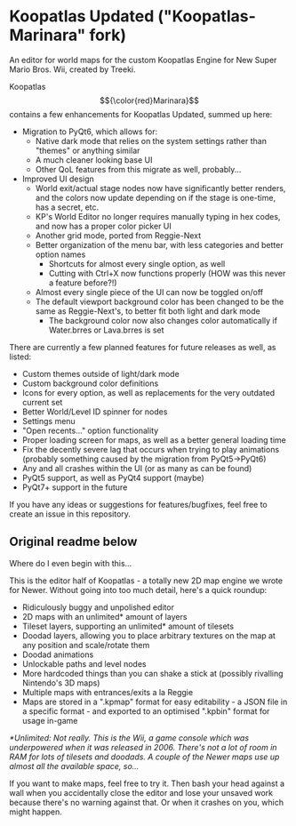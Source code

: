 # Koopatlas Updated ("Koopatlas-Marinara" fork)

An editor for world maps for the custom Koopatlas Engine for New Super Mario Bros. Wii, created by Treeki.

Koopatlas $${\color{red}Marinara}$$ contains a few enhancements for Koopatlas Updated, summed up here:
- Migration to PyQt6, which allows for:
  - Native dark mode that relies on the system settings rather than "themes" or anything similar
  - A much cleaner looking base UI
  - Other QoL features from this migrate as well, probably...
- Improved UI design
  - World exit/actual stage nodes now have significantly better renders, and the colors now update depending on if the stage is one-time, has a secret, etc.
  - KP's World Editor no longer requires manually typing in hex codes, and now has a proper color picker UI
  - Another grid mode, ported from Reggie-Next
  - Better organization of the menu bar, with less categories and better option names
    - Shortcuts for almost every single option, as well
    - Cutting with Ctrl+X now functions properly (HOW was this never a feature before?!)
  - Almost every single piece of the UI can now be toggled on/off
  - The default viewport background color has been changed to be the same as Reggie-Next's, to better fit both light and dark mode
    - The background color now also changes color automatically if Water.brres or Lava.brres is set

There are currently a few planned features for future releases as well, as listed:
- Custom themes outside of light/dark mode
- Custom background color definitions
- Icons for every option, as well as replacements for the very outdated current set
- Better World/Level ID spinner for nodes
- Settings menu
- "Open recents..." option functionality
- Proper loading screen for maps, as well as a better general loading time
- Fix the decently severe lag that occurs when trying to play animations (probably something caused by the migration from PyQt5->PyQt6)
- Any and all crashes within the UI (or as many as can be found)
- PyQt5 support, as well as PyQt4 support (maybe)
- PyQt7+ support in the future

If you have any ideas or suggestions for features/bugfixes, feel free to create an issue in this repository.

## Original readme below

Where do I even begin with this...

This is the editor half of Koopatlas - a totally new 2D map engine we wrote
for Newer. Without going into too much detail, here's a quick roundup:

- Ridiculously buggy and unpolished editor
- 2D maps with an unlimited* amount of layers
- Tileset layers, supporting an unlimited* amount of tilesets
- Doodad layers, allowing you to place arbitrary textures on the map at any
  position and scale/rotate them
- Doodad animations
- Unlockable paths and level nodes
- More hardcoded things than you can shake a stick at (possibly rivalling
  Nintendo's 3D maps)
- Multiple maps with entrances/exits a la Reggie
- Maps are stored in a ".kpmap" format for easy editability - a JSON file in a
  specific format - and exported to an optimised ".kpbin" format for usage
  in-game

*\*Unlimited: Not really. This is the Wii, a game console which was
underpowered when it was released in 2006. There's not a lot of room in RAM
for lots of tilesets and doodads. A couple of the Newer maps use up almost all
the available space, so...*

If you want to make maps, feel free to try it. Then bash your head against a
wall when you accidentally close the editor and lose your unsaved work because
there's no warning against that. Or when it crashes on you, which might happen.
